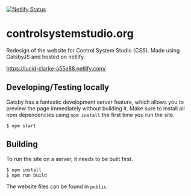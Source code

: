 [![Netlify Status](https://api.netlify.com/api/v1/badges/8f0d3cc9-2b0b-48ea-82ac-172247bf3480/deploy-status)](https://app.netlify.com/sites/lucid-clarke-a55e88/deploys)

# controlsystemstudio.org
Redesign of the website for Control System Studio (CSS). Made using GatsbyJS and hosted on netlify. 

https://lucid-clarke-a55e88.netlify.com/

## Developing/Testing locally
Gatsby has a fantastic development server feature, which allows you to preview the page immediately without building it. Make sure to install all npm dependencies using `npm install` the first time you run the site.
    
    $ npm start
  
## Building
To run the site on a server, it needs to be built first.

    $ npm install
    $ npm run build
  
The website files can be found in `public`.
